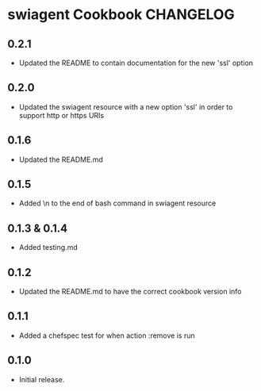 # swiagent Cookbook CHANGELOG

## 0.2.1

- Updated the README to contain documentation for the new 'ssl' option

## 0.2.0

- Updated the swiagent resource with a new option 'ssl' in order to support http or https URIs

## 0.1.6

- Updated the README.md

## 0.1.5

- Added \n to the end of bash command in swiagent resource

## 0.1.3 & 0.1.4

- Added testing.md

## 0.1.2

- Updated the README.md to have the correct cookbook version info

## 0.1.1

- Added a chefspec test for when action :remove is run

## 0.1.0

- Initial release.
